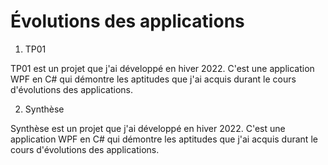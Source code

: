 
# Évolutions des applications

1. TP01

TP01 est un projet que j'ai développé en hiver 2022. C'est une application WPF en C# qui démontre les aptitudes que j'ai acquis durant le cours d'évolutions des applications.

2. Synthèse

Synthèse est un projet que j'ai développé en hiver 2022. C'est une application WPF en C# qui démontre les aptitudes que j'ai acquis durant le cours d'évolutions des applications.